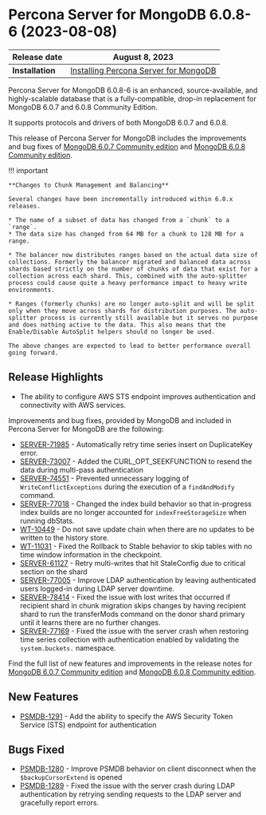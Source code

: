 # Percona Server for MongoDB 6.0.8-6 (2023-08-08)

| Release date | August 8, 2023|
|------------- | ---------------|
| **Installation** | [Installing Percona Server for MongoDB](../install/index.md) |


Percona Server for MongoDB 6.0.8-6 is an enhanced, source-available, and highly-scalable database that is a
fully-compatible, drop-in replacement for MongoDB 6.0.7 and 6.0.8 Community Edition.

It supports protocols and drivers of both MongoDB 6.0.7 and 6.0.8.

This release of Percona Server for MongoDB includes the improvements and bug fixes of [MongoDB 6.0.7 Community edition](https://www.mongodb.com/docs/manual/release-notes/6.0/#6.0.7---jun-28--2023) and [MongoDB 6.0.8 Community edition](https://www.mongodb.com/docs/manual/release-notes/6.0/#6.0.8---jul-13--2023).

!!! important

    **Changes to Chunk Management and Balancing**

    Several changes have been incrementally introduced within 6.0.x releases.

    * The name of a subset of data has changed from a `chunk` to a `range`. 
    * The data size has changed from 64 MB for a chunk to 128 MB for a range.

    * The balancer now distributes ranges based on the actual data size of collections. Formerly the balancer migrated and balanced data across shards based strictly on the number of chunks of data that exist for a collection across each shard. This, combined with the auto-splitter process could cause quite a heavy performance impact to heavy write environments. 

    * Ranges (formerly chunks) are no longer auto-split and will be split only when they move across shards for distribution purposes. The auto-splitter process is currently still available but it serves no purpose and does nothing active to the data. This also means that the Enable/Disable AutoSplit helpers should no longer be used. 

    The above changes are expected to lead to better performance overall going forward.

## Release Highlights

* The ability to configure AWS STS endpoint improves authentication and connectivity with AWS services.

Improvements and bug fixes, provided by MongoDB and included in Percona Server for MongoDB are the following:

* [SERVER-71985](https://jira.mongodb.org/browse/SERVER-71985) - Automatically retry time series insert on DuplicateKey error.
* [SERVER-73007](https://jira.mongodb.org/browse/SERVER-73007) - Added the CURL_OPT_SEEKFUNCTION to resend the data during multi-pass authentication
* [SERVER-74551](https://jira.mongodb.org/browse/SERVER-74551) - Prevented unnecessary logging of `WriteConflictExceptions` during the execution of a `findAndModify` command.
* [SERVER-77018](https://jira.mongodb.org/browse/SERVER-77018) - Changed the index build behavior so that in-progress index builds are no longer accounted for `indexFreeStorageSize` when running dbStats.
* [WT-10449](https://jira.mongodb.org/browse/WT-10449) - Do not save update chain when there are no updates to be written to the history store.
* [WT-11031](https://jira.mongodb.org/browse/WT-11031) - Fixed the Rollback to Stable behavior to skip tables with no time window information in the checkpoint.
* [SERVER-61127](https://jira.mongodb.org/browse/SERVER-61127) - Retry multi-writes that hit StaleConfig due to critical section on the shard
* [SERVER-77005](https://jira.mongodb.org/browse/SERVER-77005) -  Improve LDAP authentication by leaving authenticated users logged-in during LDAP server downtime.
* [SERVER-78414](https://jira.mongodb.org/browse/SERVER-78414) - Fixed the issue with lost writes that occurred if recipient shard in chunk migration skips changes by having recipient shard to run the transferMods command on the donor shard primary until it learns there are no further changes.
* [SERVER-77169](https://jira.mongodb.org/browse/SERVER-77168) - Fixed the issue with the server crash when restoring time series collection with authentication enabled by validating the `system.buckets.` namespace.

Find the full list of new features and improvements in the release notes for [MongoDB 6.0.7 Community edition](https://www.mongodb.com/docs/manual/release-notes/6.0/#6.0.7---jun-28--2023) and [MongoDB 6.0.8 Community edition](https://www.mongodb.com/docs/manual/release-notes/6.0/#6.0.8---jul-13--2023).

## New Features

* [PSMDB-1291](https://jira.percona.com/browse/PSMDB-1291) - Add the ability to specify the AWS Security Token Service (STS) endpoint for authentication

## Bugs Fixed

* [PSMDB-1280](https://jira.percona.com/browse/PSMDB-1280) - Improve PSMDB behavior on client disconnect when the `$backupCursorExtend` is opened
* [PSMDB-1289](https://jira.percona.com/browse/PSMDB-1289) - Fixed the issue with the server crash during LDAP authentication by retrying sending requests to the LDAP server and gracefully report errors. 



